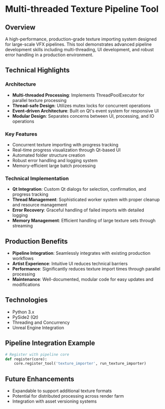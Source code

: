 # Multi-threaded Texture Pipeline Tool

## Overview
A high-performance, production-grade texture importing system designed for large-scale VFX pipelines. This tool demonstrates advanced pipeline development skills including multi-threading, UI development, and robust error handling in a production environment.

## Technical Highlights

### Architecture
- **Multi-threaded Processing**: Implements ThreadPoolExecutor for parallel texture processing
- **Thread-safe Design**: Utilizes mutex locks for concurrent operations
- **Event-driven Architecture**: Built on Qt's event system for responsive UI
- **Modular Design**: Separates concerns between UI, processing, and IO operations

### Key Features
- Concurrent texture importing with progress tracking
- Real-time progress visualization through Qt-based UI
- Automated folder structure creation
- Robust error handling and logging system
- Memory-efficient large batch processing

### Technical Implementation
- **Qt Integration**: Custom Qt dialogs for selection, confirmation, and progress tracking
- **Thread Management**: Sophisticated worker system with proper cleanup and resource management
- **Error Recovery**: Graceful handling of failed imports with detailed logging
- **Memory Management**: Efficient handling of large texture sets through streaming

## Production Benefits
- **Pipeline Integration**: Seamlessly integrates with existing production workflows
- **Artist Experience**: Intuitive UI reduces technical barriers
- **Performance**: Significantly reduces texture import times through parallel processing
- **Maintenance**: Well-documented, modular code for easy updates and modifications

## Technologies
- Python 3.x
- PySide2 (Qt)
- Threading and Concurrency
- Unreal Engine Integration

## Pipeline Integration Example
```python
# Register with pipeline core
def register(core):
    core.register_tool('texture_importer', run_texture_importer)
```

## Future Enhancements
- Expandable to support additional texture formats
- Potential for distributed processing across render farm
- Integration with asset versioning systems

